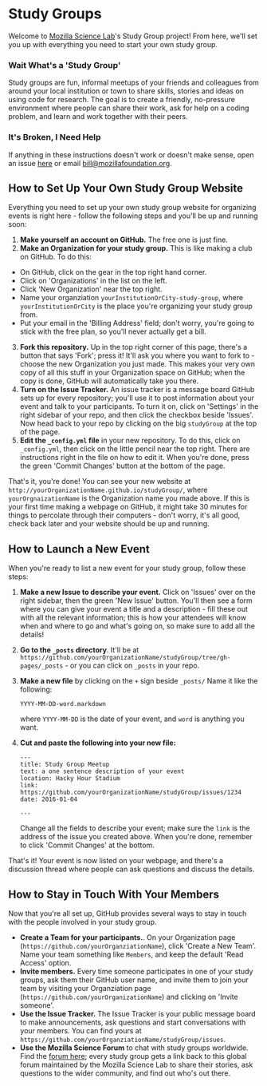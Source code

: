 Study Groups
============

Welcome to [Mozilla Science Lab](http://www.mozillascience.org/)'s Study Group project! From here, we'll set you up with everything you need to start your own study group.

### Wait What's a 'Study Group'

Study groups are fun, informal meetups of your friends and colleagues from around your local institution or town to share skills, stories and ideas on using code for research. The goal is to create a friendly, no-pressure environment where people can share their work, ask for help on a coding problem, and learn and work together with their peers.

### It's Broken, I Need Help

If anything in these instructions doesn't work or doesn't make sense, open an issue [here](https://github.com/billsTestOrg/studyGroup/issues) or email bill@mozillafoundation.org.

## How to Set Up Your Own Study Group Website

Everything you need to set up your own study group website for organizing events is right here - follow the following steps and you'll be up and running soon:

 1. **Make yourself an account on GitHub.** The free one is just fine.
 2. **Make an Organization for your study group.** This is like making a club on GitHub. To do this:
   - On GitHub, click on the gear in the top right hand corner.
   - Click on 'Organizations' in the list on the left.
   - Click 'New Organization' near the top right.
   - Name your organziation `yourInstitutionOrCity-study-group`, where `yourInstitutionOrCity` is the place you're organizing your study group from.
   - Put your email in the 'Billing Address' field; don't worry, you're going to stick with the free plan, so you'll never actually get a bill.
 3. **Fork this repository.** Up in the top right corner of this page, there's a button that says 'Fork'; press it! It'll ask you where you want to fork to - choose the new Organization you just made. This makes your very own copy of all this stuff in your Organization space on GitHub; when the copy is done, GitHub will automatically take you there.
 4. **Turn on the Issue Tracker.** An issue tracker is a message board GitHub sets up for every repository; you'll use it to post information about your event and talk to your participants. To turn it on, click on 'Settings' in the right sidebar of your repo, and then click the checkbox beside 'Issues'. Now head back to your repo by clicking on the big `studyGroup` at the top of the page.
 5. **Edit the `_config.yml` file** in your new repository. To do this, click on `_config.yml`, then click on the little pencil near the top right. There are instructions right in the file on how to edit it. When you're done, press the green 'Commit Changes' button at the bottom of the page.

That's it, you're done! You can see your new website at `http://yourOrganizationName.github.io/studyGroup/`, where `yourOrgnaizationName` is the Organization name you made above. If this is your first time making a webpage on GitHub, it might take 30 minutes for things to percolate through their computers - don't worry, it's all good, check back later and your website should be up and running.

## How to Launch a New Event

When you're ready to list a new event for your study group, follow these steps:

 1. **Make a new Issue to describe your event.** Click on 'Issues' over on the right sidebar, then the green 'New Issue' button. You'll then see a form where you can give your event a title and a description - fill these out with all the relevant information; this is how your attendees will know when and where to go and what's going on, so make sure to add all the details!
 2. **Go to the `_posts` directory**. It'll be at `https://github.com/yourOrganizationName/studyGroup/tree/gh-pages/_posts` - or you can click on `_posts` in your repo.
 3. **Make a new file** by clicking on the `+` sign beside `_posts/` Name it like the following:
 
    ```
    YYYY-MM-DD-word.markdown
    ```
    
    where `YYYY-MM-DD` is the date of your event, and `word` is anything you want.
 4. **Cut and paste the following into your new file:**
    ```
    ---
    title: Study Group Meetup
    text: a one sentence description of your event
    location: Hacky Hour Stadium
    link: https://github.com/yourOrganizationName/studyGroup/issues/1234
    date: 2016-01-04

    ---
    ```
    Change all the fields to describe your event; make sure the `link` is the address of the issue you created above. When you're done, remember to click 'Commit Changes' at the bottom.

That's it! Your event is now listed on your webpage, and there's a discussion thread where people can ask questions and discuss the details.
    
 ## How to Stay in Touch With Your Members
 
 Now that you're all set up, GitHub provides several ways to stay in touch with the people involved in your study group.
 
  - **Create a Team for your participants.**. On your Organization page (`https://github.com/yourOrganziationName`), click 'Create a New Team'. Name your team something like `Members`, and keep the default 'Read Access' option.
  - **Invite members.** Every time someone participates in one of your study groups, ask them their GitHub user name, and invite them to join your team by visiting your Organziation page (`https://github.com/yourOrganizationName`) and clicking on 'Invite someone'.
  - **Use the Issue Tracker.** The Issue Tracker is your public message board to make announcements, ask questions and start conversations with your members. You can find yours at `https://github.com/yourOrganziationName/studyGroup/issues`.
  - **Use the Mozilla Science Forum** to chat with study groups worldwide. Find the [forum here](http://forum.mozillascience.org/category/events/study-groups); every study group gets a link back to this global forum maintained by the Mozilla Science Lab to share their stories, ask questions to the wider community, and find out who's out there. 
 

